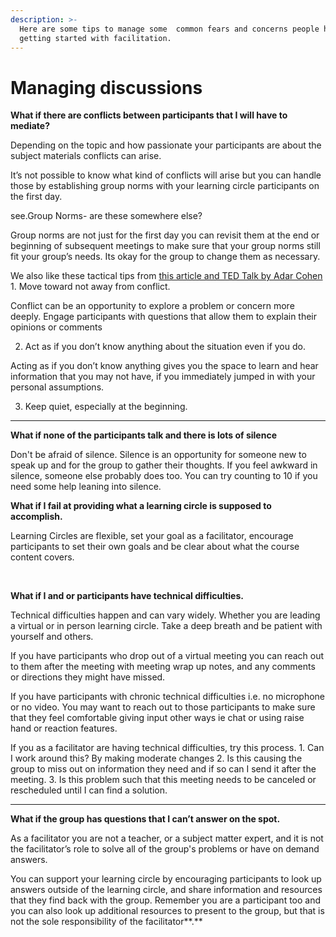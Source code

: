 ```yaml
---
description: >-
  Here are some tips to manage some  common fears and concerns people have when
  getting started with facilitation.
---
```


# Managing discussions

**What if there are conflicts between participants that I will have to mediate?**

Depending on the topic and how passionate your participants are about the subject materials conflicts can arise.   

It’s not possible to know what kind of conflicts will arise but you can handle those by establishing group norms with your learning circle participants on the first day.

see.Group Norms- are these somewhere else?

 Group norms are not just for the first day you can revisit them at the end or beginning of subsequent meetings to make sure that your group norms still fit your group’s needs. Its okay for the group to change them as necessary.  


We also like these tactical tips from [this article and TED Talk by Adar Cohen  
](https://ideas.ted.com/3-steps-to-having-difficult-but-necessary-conversations/)1. Move toward not away from conflict.  

Conflict can be an opportunity to explore a problem or concern more deeply.  Engage participants with questions that allow them to explain their opinions or comments

2. Act as if you don’t know anything about the situation even if you do.

Acting as if you don’t know anything gives you the space to learn and hear information that you may not have, if you immediately jumped in with your personal assumptions.

3. Keep quiet, especially at the beginning.  
****

**What if none of the participants talk and there is lots of silence**

Don't be afraid of silence. Silence is an opportunity for someone new to speak up and for the group to gather their thoughts. If you feel awkward in silence, someone else probably does too. You can try counting to 10 if you need some help leaning into silence.

**What if I fail at providing what a learning circle is supposed to accomplish.**

Learning Circles are flexible, set your goal as a facilitator, encourage participants to set their own goals and be clear about what the course content covers.

**‌**

**What if I and or participants have technical difficulties.**

Technical difficulties happen and can vary widely.  Whether you are leading a virtual or in person learning circle.  Take a deep breath and be patient with yourself and others. 

If you have participants who drop out of a virtual meeting you can reach out to them after the meeting with meeting wrap up  notes, and any comments or directions they might have missed.

If you have participants with chronic technical difficulties i.e. no microphone or no video.  You may want to reach out to those participants to make sure that they feel comfortable giving input other ways ie chat or using raise hand or reaction features.

If you as a facilitator are having technical difficulties, try this process. 1. Can I work around this? By making moderate changes  2. Is this causing the group to miss out on information they need and if so can I send it after the meeting.  3.  Is this problem such that this meeting needs to be canceled or rescheduled until I can find a solution.  
  
****

**What if the group has questions that I can’t answer on the spot.**

As a facilitator you are not a teacher, or a subject matter expert, and it is not the facilitator’s role to solve all of the group's problems or have on demand answers.

You can support your learning circle by encouraging participants to look up answers outside of the learning circle, and share information and resources that they find back with the group. Remember you are a participant too and you can also look up additional resources to present to the group, but that is not the sole responsibility of the facilitator**.**  


